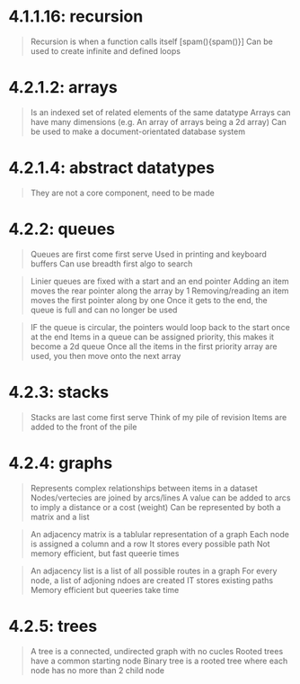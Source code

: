 # 4.1.1.16: recursion

> Recursion is when a function calls itself [spam(){spam()}]
> Can be used to create infinite and defined loops

# 4.2.1.2: arrays

> Is an indexed set of related elements of the same datatype
> Arrays can have many dimensions (e.g. An array of arrays being a 2d array)
> Can be used to make a document-orientated database system

# 4.2.1.4: abstract datatypes

> They are not a core component, need to be made

# 4.2.2: queues

> Queues are first come first serve
> Used in printing and keyboard buffers
> Can use breadth first algo to search

> Linier queues are fixed with a start and an end pointer
> Adding an item moves the rear pointer along the array by 1
> Removing/reading an item moves the first pointer along by one
> Once it gets to the end, the queue is full and can no longer be used

> IF the queue is circular, the pointers would loop back to the start once at the end
> Items in a queue can be assigned priority, this makes it become a 2d queue
> Once all the items in the first priority array are used, you then move onto the next array

# 4.2.3: stacks

> Stacks are last come first serve
> Think of my pile of revision
> Items are added to the front of the pile

# 4.2.4: graphs

> Represents complex relationships between items in a dataset
> Nodes/vertecies are joined by arcs/lines
> A value can be added to arcs to imply a distance or a cost (weight)
> Can be represented by both a matrix and a list

> An adjacency matrix is a tablular representation of a graph
> Each node is assigned a column and a row
> It stores every possible path
> Not memory efficient, but fast queerie times

> An adjacency list is a list of all possible routes in a graph
> For every node, a list of adjoning ndoes are created
> IT stores existing paths 
> Memory efficient but queeries take time

# 4.2.5: trees

> A tree is a connected, undirected graph with no cucles
> Rooted trees have a common starting node
> Binary tree is a rooted tree where each node has no more than 2 child node
 